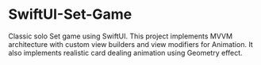 # SwiftUI-Set-Game
Classic solo Set game using SwiftUI. This project implements MVVM architecture with custom view builders and view modifiers for Animation. It also implements realistic card dealing animation using Geometry effect.
